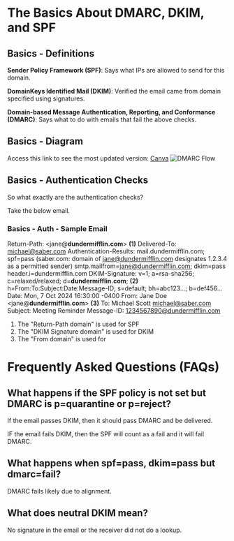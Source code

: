 # The Basics About DMARC, DKIM, and SPF

## Basics - Definitions

**Sender Policy Framework (SPF)**: Says what IPs are allowed to send for this domain.

**DomainKeys Identified Mail (DKIM)**: Verified the email came from domain specified using signatures.

**Domain-based Message Authentication, Reporting, and Conformance (DMARC)**: Says what to do with emails that fail the above checks.

## Basics - Diagram
Access this link to see the most updated version: [Canva](https://www.canva.com/design/DAGS70X--Bs/DUmDxfXvxUq2B9UZrjnN1g/view?utm_content=DAGS70X--Bs&utm_campaign=designshare&utm_medium=link&utm_source=editor)
![DMARC Flow](https://github.com/user-attachments/assets/19141c39-b3ba-43dd-a77a-bd65bcd87cd7)

## Basics - Authentication Checks
So what exactly are the authentication checks? 

Take the below email. 

### Basics - Auth - Sample Email
Return-Path: <jane@**dundermifflin.com**> **(1)**
Delivered-To: <michael@saber.com>
Authentication-Results: mail.dundermifflin.com;
    spf=pass (saber.com: domain of jane@dundermifflin.com designates 1.2.3.4 as a permitted sender) smtp.mailfrom=jane@dundermifflin.com;
    dkim=pass header.i=dundermifflin.com
DKIM-Signature: v=1; a=rsa-sha256; c=relaxed/relaxed; d=**dundermifflin.com**; **(2)** h=From:To:Subject:Date:Message-ID; s=default; bh=abc123...; b=def456...
Date: Mon, 7 Oct 2024 16:30:00 -0400
From: Jane Doe <jane@**dundermifflin.com**> **(3)**
To: Michael Scott <michael@saber.com>
Subject: Meeting Reminder
Message-ID: <1234567890@dundermifflin.com>

1. The "Return-Path domain" is used for SPF
2. The "DKIM Signature domain" is used for DKIM
3. The "From domain" is used for

# Frequently Asked Questions (FAQs)

## What happens if the SPF policy is not set but DMARC is p=quarantine or p=reject? 
If the email passes DKIM, then it should pass DMARC and be delivered.

IF the email fails DKIM, then the SPF will count as a fail and it will fail DMARC.

## What happens when spf=pass, dkim=pass but dmarc=fail? 
DMARC fails likely due to alignment. 

## What does neutral DKIM mean?
No signature in the email or the receiver did not do a lookup.
